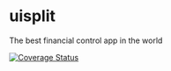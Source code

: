 # uisplit

The best financial control app in the world

[![Coverage Status](https://coveralls.io/repos/github/justbiped/uaisplit/badge.svg?branch=master)](https://coveralls.io/github/justbiped/uaisplit?branch=master)
